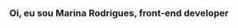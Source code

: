 ### Oi, eu sou Marina Rodrigues, front-end developer

<!--
**MARINARR92/MARINARR92** is a ✨ _special_ ✨ repository because its `README.md` (this file) appears on your GitHub profile.

<div>
  <a href="https://github.com/MARINARR92">
  <img height="180em" src="https://github-readme-stats.vercel.app/api?username=MARINARR92&show_icons=true&theme=dracula&include_all_commits=true-&cont_private=true"/>
  <img height="180em" src="https://github-readme-stats.vercel.app/api/top-langs/?username=MARINARR92&layout=compact&langs_count=16&theme=dracula"/>

</div>



-->
